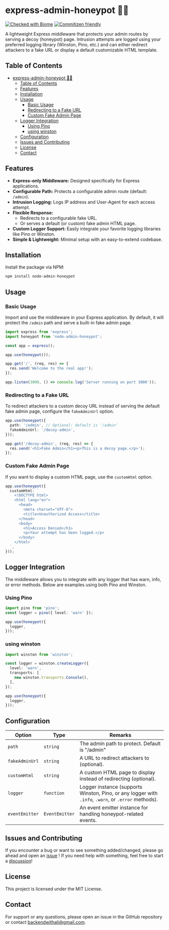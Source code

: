 # express-admin-honeypot 🍯🐝

[![Checked with Biome](https://img.shields.io/badge/Checked_with-Biome-60a5fa?style=flat&logo=biome)](https://biomejs.dev)
[![Commitizen friendly](https://img.shields.io/badge/commitizen-friendly-brightgreen.svg)](http://commitizen.github.io/cz-cli/)

A lightweight Express middleware that protects your admin routes by serving a decoy (honeypot) page. Intrusion attempts are logged using your preferred logging library (Winston, Pino, etc.) and can either redirect attackers to a fake URL or display a default customizable HTML template.

## Table of Contents

- [express-admin-honeypot 🍯🐝](#express-admin-honeypot-)
	- [Table of Contents](#table-of-contents)
	- [Features](#features)
	- [Installation](#installation)
	- [Usage](#usage)
		- [Basic Usage](#basic-usage)
		- [Redirecting to a Fake URL](#redirecting-to-a-fake-url)
		- [Custom Fake Admin Page](#custom-fake-admin-page)
	- [Logger Integration](#logger-integration)
		- [Using Pino](#using-pino)
		- [using winston](#using-winston)
	- [Configuration](#configuration)
	- [Issues and Contributing](#issues-and-contributing)
	- [License](#license)
	- [Contact](#contact)

## Features

- **Express-only Middleware:** Designed specifically for Express applications.
- **Configurable Path:** Protects a configurable admin route (default: `/admin`).
- **Intrusion Logging:** Logs IP address and User-Agent for each access attempt.
- **Flexible Response:**
  - Redirects to a configurable fake URL.
  - Or serves a default (or custom) fake admin HTML page.
- **Custom Logger Support:** Easily integrate your favorite logging libraries like Pino or Winston.
- **Simple & Lightweight:** Minimal setup with an easy-to-extend codebase.

## Installation

Install the package via NPM:

```bash
npm install node-admin-honeypot
```

## Usage

### Basic Usage

Import and use the middleware in your Express application. By default, it will protect the `/admin` path and serve a built-in fake admin page.

```ts
import express from 'express';
import honeypot from 'node-admin-honeypot';

const app = express();

app.use(honeypot());

app.get('/', (req, res) => {
  res.send('Welcome to the real app!');
});

app.listen(3000, () => console.log('Server running on port 3000'));
```

### Redirecting to a Fake URL

To redirect attackers to a custom decoy URL instead of serving the default fake admin page, configure the `fakeAdminUrl` option.

```ts
app.use(honeypot({
  path: '/admin', // Optional: default is '/admin'
  fakeAdminUrl: '/decoy-admin',
}));

app.get('/decoy-admin', (req, res) => {
  res.send('<h1>Fake Admin</h1><p>This is a decoy page.</p>');
});
```

### Custom Fake Admin Page

If you want to display a custom HTML page, use the `customHtml` option.

```ts
app.use(honeypot({
  customHtml: `
    <!DOCTYPE html>
    <html lang="en">
      <head>
        <meta charset="UTF-8">
        <title>Unauthorized Access</title>
      </head>
      <body>
        <h1>Access Denied</h1>
        <p>Your attempt has been logged.</p>
      </body>
    </html>
  `,
}));
```

## Logger Integration

The middleware allows you to integrate with any logger that has warn, info, or error methods. Below are examples using both Pino and Winston.

### Using Pino

```ts
import pino from 'pino';
const logger = pino({ level: 'warn' });

app.use(honeypot({
  logger,
}));
```

### using winston

```ts
import winston from 'winston';

const logger = winston.createLogger({
  level: 'warn',
  transports: [
    new winston.transports.Console(),
  ],
});

app.use(honeypot({
  logger,
}));
```

## Configuration

| Option                     | Type                                      | Remarks                                                                                         |
| -------------------------- | ----------------------------------------- | ----------------------------------------------------------------------------------------------- |
| `path`                 | `string`                                  | The admin path to protect. Default is "/admin"                                              |
|  `fakeAdminUrl`                   | `string`                     | A URL to redirect attackers to (optional).                                                                   |
|  `customHtml`                 | `string`          | A custom HTML page to display instead of redirecting (optional).                                                 |
|  `logger`              | `function`                                  | Logger instance (supports Winston, Pino, or any logger with `.info`, `.warn`, or `.error` methods).
|  `eventEmitter`              | `EventEmitter`                                  | An event emitter instance for handling honeypot-related events.

## Issues and Contributing

If you encounter a bug or want to see something added/changed, please go ahead and open an [issue](https://github.com/Silent-Watcher/express-admin-honeypot/issues)
! If you need help with something, feel free to start a [discussion](https://github.com/Silent-Watcher/express-admin-honeypot/discussions/new)!

## License

This project is licensed under the MIT License.

## Contact

For support or any questions, please open an issue in the GitHub repository or contact <backendwithali@gmail.com>.
